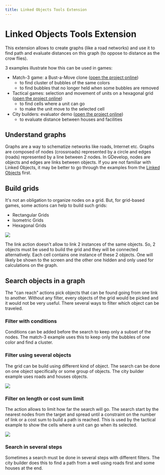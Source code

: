 ```yaml
---
title: Linked Objects Tools Extension
---
```

# Linked Objects Tools Extension

This extension allows to create graphs (like a road networks) and use it to find path and evaluate distances on this graph (to oppose to distance as the crow flies).

3 examples illustrate how this can be used in games:

- Match-3 game: a Bust-a-Move clone ([open the project online](https://editor.gdevelop.io/?project=example://bim-bam))
  - to find cluster of bubbles of the same colors
  - to find bubbles that no longer held when some bubbles are removed
- Tactical games: selection and movement of units on a hexagonal grid ([open the project online](https://editor.gdevelop.io/?project=example://tactical-game-grid-movement))
  - to find cells where a unit can go
  - to make the unit move to the selected cell
- City builders: evaluator demo ([open the project online](https://editor.gdevelop.io/?project=example://city-builder))
  - to evaluate distance between houses and facilities

## Understand graphs

Graphs are a way to schematize networks like roads, Internet etc. Graphs are composed of nodes (crossroads) represented by a circle and edges (roads) represented by a line between 2 nodes. In GDevelop, nodes are objects and edges are links between objects. If you are not familiar with Linked Objects, it may be better to go through the examples from the [Linked Objects](/gdevelop5/all-features/linked-objects) first.

## Build grids

It's not an obligation to organize nodes on a grid. But, for grid-based games, some actions can help to build such grids:

- Rectangular Grids
- Isometric Grids
- Hexagonal Grids

![](/gdevelop5/all-features/extensions/isometricgrid.png)

The link action doesn't allow to link 2 instances of the same objects. So, 2 objects must be used to build the grid and they will be connected alternatively. Each cell contains one instance of these 2 objects. One will likely be shown to the screen and the other one hidden and only used for calculations on the graph.

## Search objects in a graph

The "can reach" actions pick objects that can be found going from one link to another. Without any filter, every objects of the grid would be picked and it would not be very useful. There several ways to filter which object can be traveled.

### Filter with conditions

Conditions can be added before the search to keep only a subset of the nodes. The match-3 example uses this to keep only the bubbles of one color and find a cluster.

### Filter using several objects

The grid can be build using different kind of object. The search can be done on one object specifically or some group of objects. The city builder example uses roads and houses objects.

![](/gdevelop5/all-features/extensions/isometricgridselection.png)

### Filter on length or cost sum limit

The action allows to limit how far the search will go. The search start by the nearest nodes from the target and spread until a constraint on the number of link or a cost sum to build a path is reached. This is used by the tactical example to show the cells where a unit can go when its selected.

![](/gdevelop5/all-features/extensions/hexagonalgridunitselection.png)

### Search in several steps

Sometimes a search must be done in several steps with different filters. The city builder does this to find a path from a well using roads first and some houses at the end.
